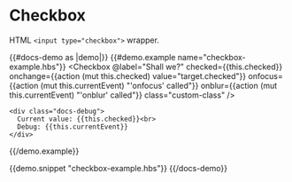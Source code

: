# Checkbox

HTML `<input type="checkbox">` wrapper.

{{#docs-demo as |demo|}}
  {{#demo.example name="checkbox-example.hbs"}}
    <Checkbox
      @label="Shall we?"
      checked={{this.checked}}
      onchange={{action (mut this.checked) value="target.checked"}}
      onfocus={{action (mut this.currentEvent) "'onfocus' called"}}
      onblur={{action (mut this.currentEvent) "'onblur' called"}}
      class="custom-class" />

    <div class="docs-debug">
      Current value: {{this.checked}}<br>
      Debug: {{this.currentEvent}}
    </div>
  {{/demo.example}}

  {{demo.snippet "checkbox-example.hbs"}}
{{/docs-demo}}
